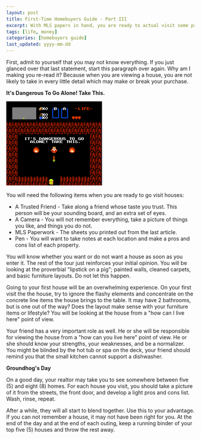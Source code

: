 ```yaml
---
layout: post
title: First-Time Homebuyers Guide - Part III
excerpt: With MLS papers in hand, you are ready to actual visit some properties.
tags: [life, money]
categories: [homebuyers guide]
last_updated: yyyy-mm-dd
---
```

First, admit to yourself that you may not know everything. If you just glanced over that last statement, start this paragraph over again.  Why am I making you re-read it? Because when you are viewing a house, you are not likely to take in every little detail which may make or break your purchase.
<!--break-->
**It's Dangerous To Go Alone! Take This.**

<img class="pull-right" src="/img/its-dangerous.gif">

You will need the following items when you are ready to go visit houses:

 * A Trusted Friend - Take along a friend whose taste you trust. This person will be your sounding board, and an extra set of eyes.
 * A Camera - You will not remember everything, take a picture of things you like, and things you do not.
 * MLS Paperwork - The sheets you printed out from the last article.
 * Pen - You will want to take notes at each location and make a pros and cons list of each property.

You will know whether you want or do not want a house as soon as you enter it.  The rest of the tour just reinforces your initial opinion.  You will be looking at the proverbial "lipstick on a pig"; painted walls, cleaned carpets, and basic furniture layouts.  Do not let this happen.

Going to your first house will be an overwhelming experience.   On your first visit the the house, try to ignore the flashy elements and concentrate on the concrete line items the house brings to the table.  It may have 2 bathrooms, but is one out of the way?  Does the layout make sense with your furniture items or lifestyle?  You will be looking at the house from a "how can I live here" point of view.

Your friend has a very important role as well. He or she will be responsible for viewing the house from a "how can you live here" point of view.  He or she should know your strengths, your weaknesses, and be a normalizer.  You might be blinded by the hot tub or spa on the deck, your friend should remind you that the small kitchen cannot support a dishwasher.

**Groundhog's Day**

On a good day, your realtor may take you to see somewhere between five (5) and eight (8) homes.  For each house you visit, you should take a picture of it from the streets, the front door, and develop a light pros and cons list. Wash, rinse, repeat.

After a while, they will all start to blend together. Use this to your advantage. If you can not remember a house, it may not have been right for you.  At the end of the day and at the end of each outing, keep a running binder of your top five (5) houses and throw the rest away.

